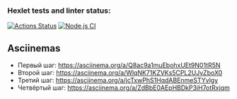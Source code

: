 ### Hexlet tests and linter status:
[![Actions Status](https://github.com/drakulavich/frontend-testing-react-project-lvl2/workflows/hexlet-check/badge.svg)](https://github.com/drakulavich/frontend-testing-react-project-lvl2/actions)
[![Node.js CI](https://github.com/drakulavich/frontend-testing-react-project-lvl2/actions/workflows/main.yml/badge.svg)](https://github.com/drakulavich/frontend-testing-react-project-lvl2/actions/workflows/main.yml)

## Asciinemas

* Первый шаг: https://asciinema.org/a/Q8ac9a1muEbohxUEt9N01tR5N
* Второй шаг: https://asciinema.org/a/WlqNK71KZVKs5CPL2UJyZboX0
* Третий шаг: https://asciinema.org/a/jcTxwPhS1HqdABEnmeSTYvlgy
* Четвёртый шаг: https://asciinema.org/a/ZdBbE0AEpHBDkP3iH7otRxjqm
